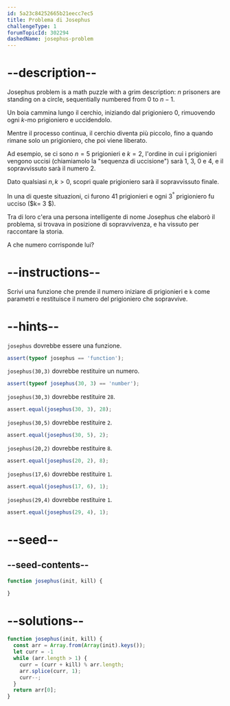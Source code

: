 ```yaml
---
id: 5a23c84252665b21eecc7ec5
title: Problema di Josephus
challengeType: 1
forumTopicId: 302294
dashedName: josephus-problem
---
```


# --description--

Josephus problem is a math puzzle with a grim description: $n$ prisoners are standing on a circle, sequentially numbered from $0$ to $n-1$.

Un boia cammina lungo il cerchio, iniziando dal prigioniero $0$, rimuovendo ogni $k$-mo prigioniero e uccidendolo.

Mentre il processo continua, il cerchio diventa più piccolo, fino a quando rimane solo un prigioniero, che poi viene liberato.

Ad esempio, se ci sono $n=5$ prigionieri e $k=2$, l'ordine in cui i prigionieri vengono uccisi (chiamiamolo la "sequenza di uccisione") sarà 1, 3, 0 e 4, e il sopravvissuto sarà il numero 2.

Dato qualsiasi $n, k > 0$, scopri quale prigioniero sarà il sopravvissuto finale.

In una di queste situazioni, ci furono 41 prigionieri e ogni 3<sup>°</sup> prigioniero fu ucciso ($k= 3 $).

Tra di loro c'era una persona intelligente di nome Josephus che elaborò il problema, si trovava in posizione di sopravvivenza, e ha vissuto per raccontare la storia.

A che numero corrisponde lui?

# --instructions--

Scrivi una funzione che prende il numero iniziare di prigionieri e `k` come parametri e restituisce il numero del prigioniero che sopravvive.

# --hints--

`josephus` dovrebbe essere una funzione.

```js
assert(typeof josephus == 'function');
```

`josephus(30,3)` dovrebbe restituire un numero.

```js
assert(typeof josephus(30, 3) == 'number');
```

`josephus(30,3)` dovrebbe restituire `28`.

```js
assert.equal(josephus(30, 3), 28);
```

`josephus(30,5)` dovrebbe restituire `2`.

```js
assert.equal(josephus(30, 5), 2);
```

`josephus(20,2)` dovrebbe restituire `8`.

```js
assert.equal(josephus(20, 2), 8);
```

`josephus(17,6)` dovrebbe restituire `1`.

```js
assert.equal(josephus(17, 6), 1);
```

`josephus(29,4)` dovrebbe restituire `1`.

```js
assert.equal(josephus(29, 4), 1);
```

# --seed--

## --seed-contents--

```js
function josephus(init, kill) {

}
```

# --solutions--

```js
function josephus(init, kill) {
  const arr = Array.from(Array(init).keys());
  let curr = -1
  while (arr.length > 1) {
    curr = (curr + kill) % arr.length;
    arr.splice(curr, 1);
    curr--;
  }
  return arr[0];
}
```
